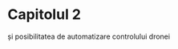 <link rel="stylesheet" href="../static/css/style.css">

# Capitolul 2
și posibilitatea de automatizare controlului dronei